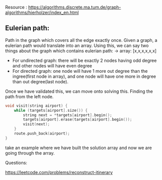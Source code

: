 Resource : https://algorithms.discrete.ma.tum.de/graph-algorithms/hierholzer/index_en.html

## Eulerian path:
Path in the graph which covers all the edge exactly once. Given a graph, a eulerian path would translate 
into an array. Using this, we can say two things about the graph which contains eulerian path:
 -> array: [x,x,x,x,x,x]
- For undirected graph: there will be exactly 2 nodes having odd degree and other nodes will have even degree
- For directed graph: one node will have 1 more out degree than the ingree(first node in array), and one node
will have one more in degree than out degree(last node).

Once we have validated this, we can move onto solving this.
Finding the path from the left node.

```cpp
void visit(string airport) {
    while (targets[airport].size()) {
        string next = *targets[airport].begin();
        targets[airport].erase(targets[airport].begin());
        visit(next);
    }
    route.push_back(airport);
}
```

take an example where we have built the solution array and now we are going through the array.

Questions:

https://leetcode.com/problems/reconstruct-itinerary
